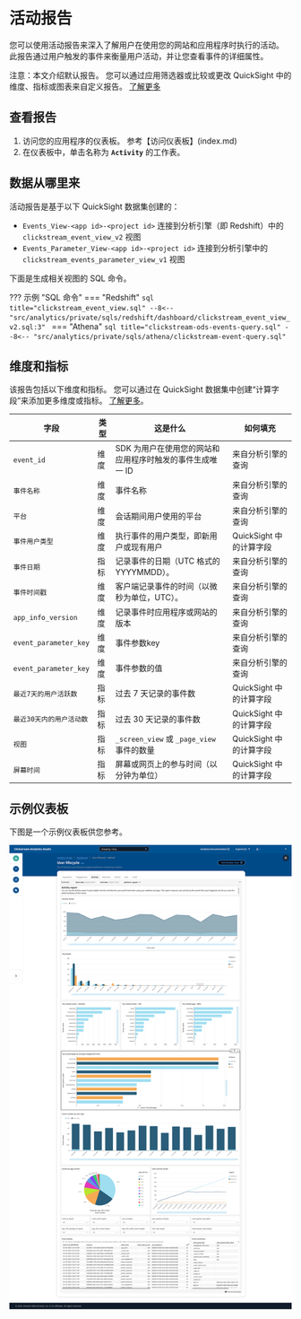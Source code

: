 # 活动报告
您可以使用活动报告来深入了解用户在使用您的网站和应用程序时执行的活动。 此报告通过用户触发的事件来衡量用户活动，并让您查看事件的详细属性。

注意：本文介绍默认报告。 您可以通过应用筛选器或比较或更改 QuickSight 中的维度、指标或图表来自定义报告。 [了解更多](https://docs.aws.amazon.com/quicksight/latest/user/working-with-visuals.html)


## 查看报告
1. 访问您的应用程序的仪表板。 参考【访问仪表板】(index.md)
2. 在仪表板中，单击名称为 **`Activity`** 的工作表。

## 数据从哪里来
活动报告是基于以下 QuickSight 数据集创建的：

- `Events_View-<app id>-<project id>` 连接到分析引擎（即 Redshift）中的 `clickstream_event_view_v2` 视图
- `Events_Parameter_View-<app id>-<project id>` 连接到分析引擎中的 `clickstream_events_parameter_view_v1` 视图

下面是生成相关视图的 SQL 命令。

??? 示例 "SQL 命令"
    === "Redshift"
        ```sql title="clickstream_event_view.sql"
        --8<-- "src/analytics/private/sqls/redshift/dashboard/clickstream_event_view_v2.sql:3"
        ```
    === "Athena"
        ```sql title="clickstream-ods-events-query.sql"
        --8<-- "src/analytics/private/sqls/athena/clickstream-event-query.sql"
        ```

## 维度和指标
该报告包括以下维度和指标。 您可以通过在 QuickSight 数据集中创建“计算字段”来添加更多维度或指标。 [了解更多](https://docs.aws.amazon.com/quicksight/latest/user/adding-a-calculated-field-analysis.html)。

|字段| 类型| 这是什么 | 如何填充|
|----------|---|---------|--------------------|
|`event_id`| 维度| SDK 为用户在使用您的网站和应用程序时触发的事件生成唯一 ID | 来自分析引擎的查询|
|`事件名称`| 维度|事件名称| 来自分析引擎的查询|
|`平台`| 维度| 会话期间用户使用的平台 | 来自分析引擎的查询|
|`事件用户类型`| 维度| 执行事件的用户类型，即新用户或现有用户 | QuickSight 中的计算字段|
|`事件日期`| 指标| 记录事件的日期（UTC 格式的 YYYYMMDD）。 | 来自分析引擎的查询|
|`事件时间戳`| 维度| 客户端记录事件的时间（以微秒为单位，UTC）。 | 来自分析引擎的查询|
|`app_info_version`| 维度| 记录事件时应用程序或网站的版本 | 来自分析引擎的查询|
|`event_parameter_key`| 维度| 事件参数key | 来自分析引擎的查询|
|`event_parameter_key`| 维度| 事件参数的值| 来自分析引擎的查询|
|`最近7天的用户活跃数`| 指标| 过去 7 天记录的事件数 | QuickSight 中的计算字段|
|`最近30天内的用户活动数`| 指标| 过去 30 天记录的事件数 | QuickSight 中的计算字段|
|`视图`| 指标| `_screen_view` 或 `_page_view` 事件的数量 | QuickSight 中的计算字段|
|`屏幕时间`| 指标| 屏幕或网页上的参与时间（以分钟为单位）| QuickSight 中的计算字段|


## 示例仪表板
下图是一个示例仪表板供您参考。

![仪表板活动](../../images/analytics/dashboard/activity.png)